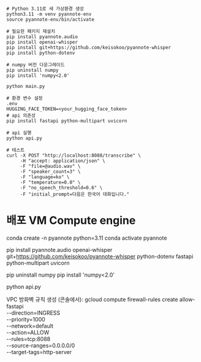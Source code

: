 ```shell
# Python 3.11로 새 가상환경 생성
python3.11 -m venv pyannote-env
source pyannote-env/bin/activate

# 필요한 패키지 재설치
pip install pyannote.audio
pip install openai-whisper
pip install git+https://github.com/keisokoo/pyannote-whisper
pip install python-dotenv

# numpy 버전 다운그레이드
pip uninstall numpy
pip install 'numpy<2.0'

python main.py
```

```shell
# 환경 변수 설정
.env
HUGGING_FACE_TOKEN=<your_hugging_face_token>
# api 의존성
pip install fastapi python-multipart uvicorn

# api 실행
python api.py

# 테스트
curl -X POST "http://localhost:8088/transcribe" \
     -H "accept: application/json" \
     -F "file=@audio.wav" \
     -F "speaker_count=3" \
     -F "language=ko" \
     -F "temperature=0.0" \
     -F "no_speech_threshold=0.6" \
     -F "initial_prompt=다음은 한국어 대화입니다."
```

# 배포 VM Compute engine

conda create -n pyannote python=3.11
conda activate pyannote


pip install pyannote.audio openai-whisper git+https://github.com/keisokoo/pyannote-whisper python-dotenv fastapi python-multipart uvicorn

pip uninstall numpy
pip install 'numpy<2.0'

python api.py

VPC 방화벽 규칙 생성 (콘솔에서):
gcloud compute firewall-rules create allow-fastapi \
    --direction=INGRESS \
    --priority=1000 \
    --network=default \
    --action=ALLOW \
    --rules=tcp:8088 \
    --source-ranges=0.0.0.0/0 \
    --target-tags=http-server